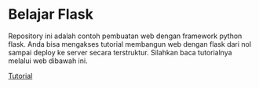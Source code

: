 # Belajar Flask

Repository ini adalah contoh pembuatan web dengan framework python flask. Anda bisa mengakses tutorial membangun web dengan flask dari nol sampai deploy ke server secara terstruktur. Silahkan baca tutorialnya melalui web dibawah ini.

[Tutorial](https://ar-android.github.io/belajar-flask)